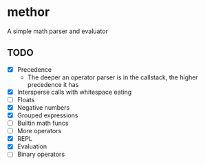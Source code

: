 # methor

A simple math parser and evaluator

## TODO

- [x] Precedence
  - The deeper an operator parser is in the callstack, the higher precedence it has
- [x] Intersperse calls with whitespace eating
- [ ] Floats
- [x] Negative numbers
- [x] Grouped expressions
- [ ] Builtin math funcs
- [ ] More operators
- [x] REPL
- [x] Evaluation
- [ ] Binary operators
